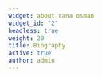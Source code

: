 ```yaml
---
widget: about rana osman
widget_id: "2"
headless: true
weight: 20
title: Biography
active: true
author: admin
---
```

